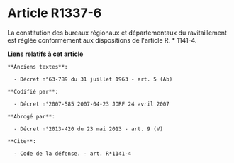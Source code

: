 # Article R1337-6

La constitution des bureaux régionaux et départementaux du ravitaillement est réglée conformément aux dispositions de
l'article R. * 1141-4.

**Liens relatifs à cet article**

	**Anciens textes**:

	  - Décret n°63-789 du 31 juillet 1963 - art. 5 (Ab)

	**Codifié par**:

	  - Décret n°2007-585 2007-04-23 JORF 24 avril 2007

	**Abrogé par**:

	  - Décret n°2013-420 du 23 mai 2013 - art. 9 (V)

	**Cite**:

	  - Code de la défense. - art. R*1141-4
